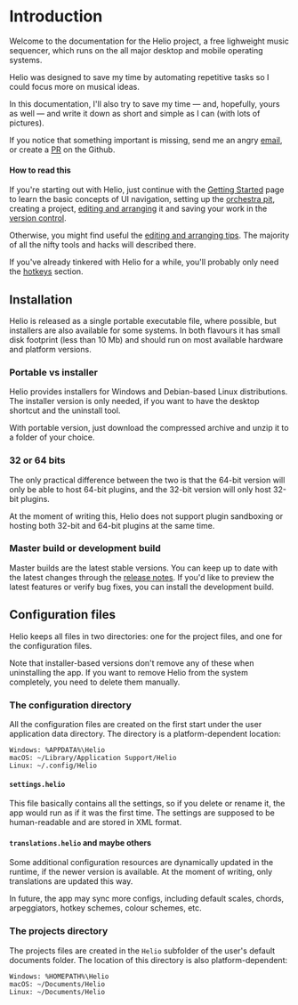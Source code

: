 # Introduction

Welcome to the documentation for the Helio project, a free lighweight music sequencer, which runs on the all major desktop and mobile operating systems.

Helio was designed to save my time by automating repetitive tasks so I could focus more on musical ideas.

In this documentation, I'll also try to save my time — and, hopefully, yours as well — and write it down as short and simple as I can (with lots of pictures).

If you notice that something important is missing, send me an angry [email](mailto:peter.rudenko@gmail.com), or create a [PR](https://github.com/helio-fm/helio-workstation/pulls) on the Github.

#### How to read this

If you're starting out with Helio, just continue with the [Getting Started](Overview.md) page to learn the basic concepts of UI navigation, setting up the [orchestra pit](Overview.md#instruments), creating a project, [editing and arranging](Overview.md#editing-and-arranging) it and saving your work in the [version control](Overview.md#version-control).

Otherwise, you might find useful the [editing and arranging tips](TipsAndTricks.md). The majority of all the nifty tools and hacks will described there.

If you've already tinkered with Helio for a while, you'll probably only need the [hotkeys](Hotkeys.md) section.


## Installation

Helio is released as a single portable executable file, where possible, but installers are also available for some systems.
In both flavours it has small disk footprint (less than 10 Mb) and should run on most available hardware and platform versions.

### Portable vs installer

Helio provides installers for Windows and Debian-based Linux distributions. The installer version is only needed, if you want to have the desktop shortcut and the uninstall tool.

With portable version, just download the compressed archive and unzip it to a folder of your choice.

### 32 or 64 bits

The only practical difference between the two is that the 64-bit version will only be able to host 64-bit plugins, and the 32-bit version will only host 32-bit plugins.

At the moment of writing this, Helio does not support plugin sandboxing or hosting both 32-bit and 64-bit plugins at the same time.

### Master build or development build

Master builds are the latest stable versions. You can keep up to date with the latest changes through the [release notes](Changelog.md). If you'd like to preview the latest features or verify bug fixes, you can install the development build.


## Configuration files

Helio keeps all files in two directories: one for the project files, and one for the configuration files.

Note that installer-based versions don't remove any of these when uninstalling the app. If you want to remove Helio from the system completely, you need to delete them manually.

### The configuration directory

All the configuration files are created on the first start under the user application data directory. The directory is a platform-dependent location:

    Windows: %APPDATA%\Helio
    macOS: ~/Library/Application Support/Helio
    Linux: ~/.config/Helio

#### `settings.helio`

This file basically contains all the settings, so if you delete or rename it, the app would run as if it was the first time. The settings are supposed to be human-readable and are stored in XML format.

#### `translations.helio` and maybe others

Some additional configuration resources are dynamically updated in the runtime, if the newer version is available. At the moment of writing, only translations are updated this way.

In future, the app may sync more configs, including default scales, chords, arpeggiators, hotkey schemes, colour schemes, etc.

### The projects directory

The projects files are created in the `Helio` subfolder of the user's default documents folder. The location of this directory is also platform-dependent:

    Windows: %HOMEPATH%\Helio
    macOS: ~/Documents/Helio
    Linux: ~/Documents/Helio
